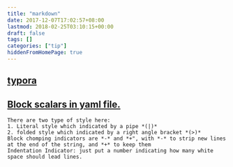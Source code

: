 ```yaml
---
title: "markdown"
date: 2017-12-07T17:02:57+08:00
lastmod: 2018-02-25T03:10:15+00:00
draft: false
tags: []
categories: ["tip"]
hiddenFromHomePage: true
---
```



## [typora](https://typora.io)
## [Block scalars in yaml file.](http://yaml-multiline.info/)
```
There are two type of style here:
1. Literal style which indicated by a pipe *(|)*
2. folded style which indicated by a right angle bracket *(>)*
Block chomping indicators are *-* and *+", with *-* to strip new lines at the end of the string, and *+* to keep them
Indentation Indicator: just put a number indicating how many white space should lead lines.
```
